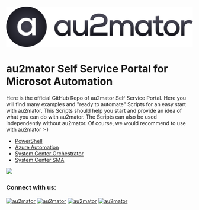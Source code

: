 [![Header](https://github.com/au2mator/.github/blob/main/profile/GitHubLogo.jpg "Header")](https://au2mator.com/)


# au2mator Self Service Portal for Microsot Automation

Here is the official GitHub Repo of au2mator Self Service Portal. Here you will find many examples and "ready to automate" Scripts for an easy start with au2mator. This Scripts should help you start and provide an idea of what you can do with au2mator.
The Scripts can also be used independently without au2mator. Of course, we would recommend to use with au2mator :-)


- <a href="https://www.au2mator.com/Powershell/?utm_medium=ReadMe&utm_source=GitHub&utm_campaign=MainReadme&utm_content=Readme">PowerShell</a>
- <a href="https://www.au2mator.com/AzureAutomation/?utm_medium=ReadMe&utm_source=GitHub&utm_campaign=MainReadme&utm_content=Readme">Azure Automation</a>
- <a href="https://www.au2mator.com/orchestrator/?utm_medium=ReadMe&utm_source=GitHub&utm_campaign=MainReadme&utm_content=Readme">System Center Orchestrator</a>
- <a href="https://www.au2mator.com/orchestrator/?utm_medium=ReadMe&utm_source=GitHub&utm_campaign=MainReadme&utm_content=Readme">System Center SMA</a>

![](https://komarev.com/ghpvc/?username=au2mator)

<h3 align="left">Connect with us:</h3>
<p align="left">
<a href="https://www.linkedin.com/company/au2mator" target="_blank"><img align="center" src="https://raw.githubusercontent.com/rahuldkjain/github-profile-readme-generator/master/src/images/icons/Social/linked-in-alt.svg" alt="au2mator" height="30" width="40" /></a>
<a href="https://www.facebook.com/au2mator/" target="_blank"><img align="center" src="https://raw.githubusercontent.com/rahuldkjain/github-profile-readme-generator/master/src/images/icons/Social/facebook.svg" alt="au2mator" height="30" width="40" /></a>
<a href="https://twitter.com/au2mator" target="_blank"><img align="center" src="https://raw.githubusercontent.com/rahuldkjain/github-profile-readme-generator/master/src/images/icons/Social/twitter.svg" alt="au2mator" height="30" width="40" /></a>
<a href="https://www.youtube.com/channel/UCUdkfOxKtCj0_21WjRv5q-w" target="_blank"><img align="center" src="https://raw.githubusercontent.com/rahuldkjain/github-profile-readme-generator/master/src/images/icons/Social/youtube.svg" alt="au2mator" height="30" width="40" /></a>
</p>
